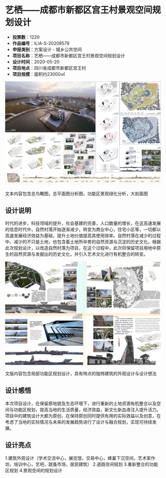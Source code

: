 # 艺栖——成都市新都区宫王村景观空间规划设计 
- **投票数**：1220
- **作品编号**：ILIA-S-20208579
- **申报类别**：方案设计 - 城乡公共空间
- **项目名称**：艺栖——成都市新都区宫王村景观空间规划设计
- **设计时间**：2020-05-20
- **项目地点**：四川省成都市新都区宫王村
- **项目规模**：面积约23000㎡

![总平面图分析图](ec1c6939eb98850ff08008f00516afdc.jpg)

文本内容包含总鸟瞰图，总平面图分析图，功能区景观绿化分析，大剖面图
## 设计说明

时代的进步，科技领域的提升，社会基建的完善，人口数量的增长，在这高速发展的信息时代中，自然村落开始逐渐减少，转变为商业中心，住宅小区等，一切都以高速发展经济效益为基础，提升土地价值提高其使用效率。自然村落在减少的过程中，减少的不只是土地，也包含着土地所孕育的自然资源与沉淀的历史文化。根据此次规划设计，以改造自然村落为项目，在这个过程中，此次将保留项目用地中原生的自然资源与发掘出的历史文化，并引入艺术文化进行有机整合的转变。

![局部功能区设计图](32778bc23d23b663d6181e2d434facea.jpg)

文版内容包含局部功能区规划设计，具有特点的独特建筑的外观设计与设计想法
## 设计感悟

本次项目设计，在保留原地貌及生态环境下，进行重新的土地资源有机整合以及空间与功能区规划，提高当地的生活质量，经济效益，新文化新血液注入提升活力。项目中的建筑设计大都为原创，在保持原创同时提供有用的实际效益以及创意，在考虑了当地的实际情况与未来的发展趋势进行了设计与融合规划，实现可持续发展。
## 设计亮点

1.建筑外观设计（学术交流中心，展览馆，交易中心，蜂巢下沉空间，艺术家作坊，培训中心，艺吧，跳蚤市场，居民建筑）
2.道路空间规划
3.重新整合的功能区规划
4.景观空间的规划设计
